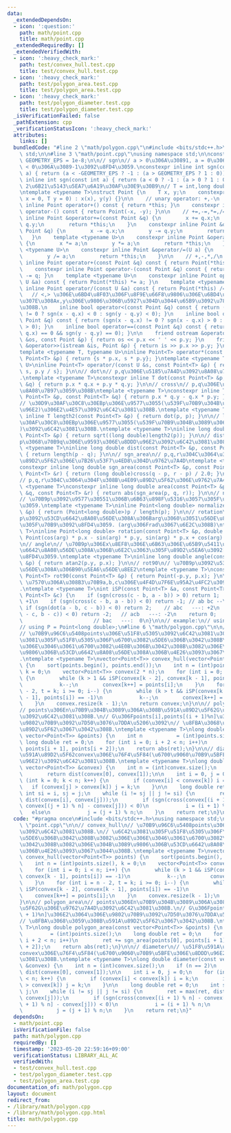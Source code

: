 ```yaml
---
data:
  _extendedDependsOn:
  - icon: ':question:'
    path: math/point.cpp
    title: math/point.cpp
  _extendedRequiredBy: []
  _extendedVerifiedWith:
  - icon: ':heavy_check_mark:'
    path: test/convex_hull.test.cpp
    title: test/convex_hull.test.cpp
  - icon: ':heavy_check_mark:'
    path: test/polygon_area.test.cpp
    title: test/polygon_area.test.cpp
  - icon: ':heavy_check_mark:'
    path: test/polygon_diameter.test.cpp
    title: test/polygon_diameter.test.cpp
  _isVerificationFailed: false
  _pathExtension: cpp
  _verificationStatusIcon: ':heavy_check_mark:'
  attributes:
    links: []
  bundledCode: "#line 2 \"math/polygon.cpp\"\n#include <bits/stdc++.h>\nusing namespace\
    \ std;\n\n#line 3 \"math/point.cpp\"\nusing namespace std;\n\nconstexpr long double\
    \ GEOMETRY_EPS = 1e-8;\n\n// sgn\n// a > 0\u306A\u30891, a = 0\u306A\u30890,a\
    \ < 0\u306A\u3089-1\u3092\u8FD4\u3059.\nconstexpr inline int sgn(const long double\
    \ a) { return (a < -GEOMETRY_EPS ? -1 : (a > GEOMETRY_EPS ? 1 : 0)); }\nconstexpr\
    \ inline int sgn(const int a) { return (a < 0 ? -1 : (a > 0 ? 1 : 0)); }\n\n//\
    \ 2\u6B21\u5143\u5EA7\u6A19\u30AF\u30E9\u30B9\n// T = int,long double\u306A\u3069\
    \ntemplate <typename T>\nstruct Point {\n    T x, y;\n    constexpr inline Point(T\
    \ x = 0, T y = 0) : x(x), y(y) {}\n\n    // unary operator: +,-\n    constexpr\
    \ inline Point operator+() const { return *this; }\n    constexpr inline Point\
    \ operator-() const { return Point(-x, -y); }\n\n    // +=,-=,*=,/=\n    constexpr\
    \ inline Point &operator+=(const Point &q) {\n        x += q.x;\n        y +=\
    \ q.y;\n        return *this;\n    }\n    constexpr inline Point &operator-=(const\
    \ Point &q) {\n        x -= q.x;\n        y -= q.y;\n        return *this;\n \
    \   }\n    template <typename U>\n    constexpr inline Point &operator*=(U a)\
    \ {\n        x *= a;\n        y *= a;\n        return *this;\n    }\n    template\
    \ <typename U>\n    constexpr inline Point &operator/=(U a) {\n        x /= a;\n\
    \        y /= a;\n        return *this;\n    }\n\n    // +,-,*,/\n    constexpr\
    \ inline Point operator+(const Point &q) const { return Point(*this) += q; }\n\
    \    constexpr inline Point operator-(const Point &q) const { return Point(*this)\
    \ -= q; }\n    template <typename U>\n    constexpr inline Point operator*(const\
    \ U &a) const { return Point(*this) *= a; }\n    template <typename U>\n    constexpr\
    \ inline Point operator/(const U &a) const { return Point(*this) /= a; }\n\n \
    \   // <,> \u306E\u6BD4\u8F03\u306F\u8F9E\u66F8\u9806\u306E\u6BD4\u8F03, \u3064\
    \u307E\u308Ax,y\u306E\u9806\u306B\u5927\u304D\u3044\u65B9\u3092\u78BA\u8A8D\u3059\
    \u308B.\n    inline bool operator<(const Point &q) const { return (sgn(x - q.x)\
    \ != 0 ? sgn(x - q.x) < 0 : sgn(y - q.y) < 0); }\n    inline bool operator>(const\
    \ Point &q) const { return (sgn(x - q.x) != 0 ? sgn(x - q.x) > 0 : sgn(y - q.y)\
    \ > 0); }\n    inline bool operator==(const Point &q) const { return (sgn(x -\
    \ q.x) == 0 && sgn(y - q.y) == 0); }\n\n    friend ostream &operator<<(ostream\
    \ &os, const Point &p) { return os << p.x << ' ' << p.y; }\n    friend istream\
    \ &operator>>(istream &is, Point &p) { return is >> p.x >> p.y; }\n};\n\n// *,/\n\
    template <typename T, typename U>\ninline Point<T> operator*(const U &s, const\
    \ Point<T> &p) { return {s * p.x, s * p.y}; }\ntemplate <typename T, typename\
    \ U>\ninline Point<T> operator/(const U &s, const Point<T> &p) { return {p.x /\
    \ s, p.y / s}; }\n\n// dot\n// p,q\u306E\u5185\u7A4D\u3092\u8A08\u7B97\u3059\u308B\
    .\ntemplate <typename T>\nconstexpr inline T dot(const Point<T> &p, const Point<T>\
    \ &q) { return p.x * q.x + p.y * q.y; }\n\n// cross\n// p,q\u306E\u5916\u7A4D\u3092\
    \u8A08\u7B97\u3059\u308B\ntemplate <typename T>\nconstexpr inline T cross(const\
    \ Point<T> &p, const Point<T> &q) { return p.x * q.y - q.x * p.y; }\n\n// length2\n\
    // \u30D9\u30AF\u30C8\u30EBp\u306E\u9577\u3055(\u539F\u70B9\u304B\u3089\u306E\u8DDD\
    \u96E2)\u306E2\u4E57\u3092\u6C42\u3081\u308B.\ntemplate <typename T>\nconstexpr\
    \ inline T length2(const Point<T> &p) { return dot(p, p); }\n\n// length\n// \u30D9\
    \u30AF\u30C8\u30EBp\u306E\u9577\u3055(\u539F\u70B9\u304B\u3089\u306E\u8DDD\u96E2\
    )\u3092\u6C42\u3081\u308B.\ntemplate <typename T>\ninline long double length(const\
    \ Point<T> &p) { return sqrt((long double)length2(p)); }\n\n// dist\n// \u70B9\
    p\u3068\u70B9q\u306E\u9593\u306E\u8DDD\u96E2\u3092\u6C42\u3081\u308B.\ntemplate\
    \ <typename T>\ninline long double dist(const Point<T> &p, const Point<T> &q)\
    \ { return length(p - q); }\n\n// sgn_area\n// p,q,r\u304C\u3064\u304F\u308B\u4E09\
    \u89D2\u5F62\u306E\u7B26\u53F7\u4ED8\u304D\u9762\u7A4D\ntemplate <typename T>\n\
    constexpr inline long double sgn_area(const Point<T> &p, const Point<T> &q, const\
    \ Point<T> &r) { return (long double)cross(q - p, r - p) / 2.0; }\n\n// area\n\
    // p,q,r\u304C\u3064\u304F\u308B\u4E09\u89D2\u5F62\u306E\u9762\u7A4D\ntemplate\
    \ <typename T>\nconstexpr inline long double area(const Point<T> &p, const Point<T>\
    \ &q, const Point<T> &r) { return abs(sgn_area(p, q, r)); }\n\n// normalize\n\
    // \u70B9p\u3092\u9577\u30551\u306B\u6B63\u898F\u5316\u3057\u305F\u70B9\u3092\u8FD4\
    \u3059.\ntemplate <typename T>\ninline Point<long double> normalize(const Point<T>\
    \ &p) { return (Point<long double>)p / length(p); }\n\n// rotation\n// \u70B9\
    p\u3092\u53CD\u6642\u8A08\u56DE\u308A\u306Barg\u3060\u3051\u56DE\u8EE2\u3055\u305B\
    \u305F\u70B9\u3092\u8FD4\u3059. (arg\u306Frad\u3067\u6E2C\u308B)\ntemplate <typename\
    \ T>\ninline Point<long double> rotation(const Point<T> &p, double arg) { return\
    \ Point(cos(arg) * p.x - sin(arg) * p.y, sin(arg) * p.x + cos(arg) * p.y); }\n\
    \n// angle\n// \u70B9p\u306Ex\u8EF8\u306E\u6B63\u306E\u65B9\u5411\u304B\u3089\u53CD\
    \u6642\u8A08\u56DE\u308A\u306B\u6E2C\u3063\u305F\u89D2\u5EA6\u3092[-pi,pi]\u3067\
    \u8FD4\u3059.\ntemplate <typename T>\ninline long double angle(const Point<T>\
    \ &p) { return atan2(p.y, p.x); }\n\n// rot90\n// \u70B9p\u3092\u53CD\u6642\u8A08\
    \u56DE\u308A\u306B90\u5EA6\u56DE\u8EE2\ntemplate <typename T>\nconstexpr inline\
    \ Point<T> rot90(const Point<T> &p) { return Point(-p.y, p.x); }\n\n// iSP\n//\
    \ \u7570\u306A\u308B3\u70B9a,b,c\u306E\u4F4D\u7F6E\u95A2\u4FC2\u3092\u8FD4\u3059\
    .\ntemplate <typename T>\nint iSP(const Point<T> &a, const Point<T> &b, const\
    \ Point<T> &c) {\n    if (sgn(cross(c - b, a - b)) > 0) return 1;  // ab bc __/:\
    \ +1\n    if (sgn(cross(c - b, a - b)) < 0) return -1; // ab bc --\\: -1\n   \
    \ if (sgn(dot(a - b, c - b)) < 0) return 2;    // abc   ---: +2\n    if (sgn(dot(a\
    \ - c, b - c)) < 0) return -2;   // acb   ---: -2\n    return 0;             \
    \                       // bac   ---:  0\n}\n\n// example:\n// using P = Point<int>;\n\
    // using P = Point<long double>;\n#line 6 \"math/polygon.cpp\"\n\n// convex_hull\n\
    // \u70B9\u96C6\u5408points\u306E\u51F8\u5305\u3092\u6C42\u3081\u308B.\n// \u6C42\
    \u3081\u305F\u51F8\u5305\u306F\u6700\u3082\u5DE6\u306B\u3042\u308B\u3082\u306E\
    \u306E\u3046\u3061\u6700\u3082\u4E0B\u306B\u3042\u308B\u3082\u306E\u304B\u3089\
    \u9806\u306B\u53CD\u6642\u8A08\u56DE\u308A\u306B\u4E26\u3093\u3067\u3044\u308B\
    .\ntemplate <typename T>\nvector<Point<T>> convex_hull(vector<Point<T>> points)\
    \ {\n    sort(points.begin(), points.end());\n    int n = (int)points.size(),\
    \ k = 0;\n    vector<Point<T>> convex(2 * n);\n    for (int i = 0; i < n; i++)\
    \ {\n        while (k > 1 && iSP(convex[k - 2], convex[k - 1], points[i]) == -1)\n\
    \            k--;\n        convex[k++] = points[i];\n    }\n    for (int i = n\
    \ - 2, t = k; i >= 0; i--) {\n        while (k > t && iSP(convex[k - 2], convex[k\
    \ - 1], points[i]) == -1)\n            k--;\n        convex[k++] = points[i];\n\
    \    }\n    convex.resize(k - 1);\n    return convex;\n}\n\n// polygon_area\n\
    // points\u306En\u70B9\u304B\u3089\u306A\u308B\u591A\u89D2\u5F62G\u306E\u9762\u7A4D\
    \u3092\u6C42\u3081\u308B.\n// G\u306Fpoints[i],points[(i + 1)%n]\u306E2\u3064\u306E\
    \u9802\u70B9\u3092\u7D50\u3076\u7DDA\u5206\u3092\n// \u8FBA\u3068\u3059\u308B\u591A\
    \u89D2\u5F62\u3067\u3042\u308B.\ntemplate <typename T>\nlong double polygon_area(const\
    \ vector<Point<T>> &points) {\n    int n           = (int)points.size();\n   \
    \ long double ret = 0;\n    for (int i = 0; i + 2 < n; i++)\n        ret += sgn_area(points[0],\
    \ points[i + 1], points[i + 2]);\n    return abs(ret);\n}\n\n// diameter\n// \u51F8\
    \u591A\u89D2\u5F62convex\u306E\u76F4\u5F84(\u6700\u9060\u70B9\u5BFE\u306E\u8DDD\
    \u96E2)\u3092\u6C42\u3081\u308B.\ntemplate <typename T>\nlong double diameter(const\
    \ vector<Point<T>> &convex) {\n    int n = (int)convex.size();\n    if (n == 2)\n\
    \        return dist(convex[0], convex[1]);\n\n    int i = 0, j = 0;\n    for\
    \ (int k = 0; k < n; k++) {\n        if (convex[i] < convex[k]) i = k;\n     \
    \   if (convex[j] > convex[k]) j = k;\n    }\n\n    long double ret = 0;\n   \
    \ int si = i, sj = j;\n    while (i != sj || j != si) {\n        ret = max(ret,\
    \ dist(convex[i], convex[j]));\n        if (sgn(cross(convex[(i + 1) % n] - convex[i],\
    \ convex[(j + 1) % n] - convex[j])) < 0)\n            i = (i + 1) % n;\n     \
    \   else\n            j = (j + 1) % n;\n    }\n    return ret;\n}\n"
  code: "#pragma once\n#include <bits/stdc++.h>\nusing namespace std;\n\n#include\
    \ \"point.cpp\"\n\n// convex_hull\n// \u70B9\u96C6\u5408points\u306E\u51F8\u5305\
    \u3092\u6C42\u3081\u308B.\n// \u6C42\u3081\u305F\u51F8\u5305\u306F\u6700\u3082\
    \u5DE6\u306B\u3042\u308B\u3082\u306E\u306E\u3046\u3061\u6700\u3082\u4E0B\u306B\
    \u3042\u308B\u3082\u306E\u304B\u3089\u9806\u306B\u53CD\u6642\u8A08\u56DE\u308A\
    \u306B\u4E26\u3093\u3067\u3044\u308B.\ntemplate <typename T>\nvector<Point<T>>\
    \ convex_hull(vector<Point<T>> points) {\n    sort(points.begin(), points.end());\n\
    \    int n = (int)points.size(), k = 0;\n    vector<Point<T>> convex(2 * n);\n\
    \    for (int i = 0; i < n; i++) {\n        while (k > 1 && iSP(convex[k - 2],\
    \ convex[k - 1], points[i]) == -1)\n            k--;\n        convex[k++] = points[i];\n\
    \    }\n    for (int i = n - 2, t = k; i >= 0; i--) {\n        while (k > t &&\
    \ iSP(convex[k - 2], convex[k - 1], points[i]) == -1)\n            k--;\n    \
    \    convex[k++] = points[i];\n    }\n    convex.resize(k - 1);\n    return convex;\n\
    }\n\n// polygon_area\n// points\u306En\u70B9\u304B\u3089\u306A\u308B\u591A\u89D2\
    \u5F62G\u306E\u9762\u7A4D\u3092\u6C42\u3081\u308B.\n// G\u306Fpoints[i],points[(i\
    \ + 1)%n]\u306E2\u3064\u306E\u9802\u70B9\u3092\u7D50\u3076\u7DDA\u5206\u3092\n\
    // \u8FBA\u3068\u3059\u308B\u591A\u89D2\u5F62\u3067\u3042\u308B.\ntemplate <typename\
    \ T>\nlong double polygon_area(const vector<Point<T>> &points) {\n    int n  \
    \         = (int)points.size();\n    long double ret = 0;\n    for (int i = 0;\
    \ i + 2 < n; i++)\n        ret += sgn_area(points[0], points[i + 1], points[i\
    \ + 2]);\n    return abs(ret);\n}\n\n// diameter\n// \u51F8\u591A\u89D2\u5F62\
    convex\u306E\u76F4\u5F84(\u6700\u9060\u70B9\u5BFE\u306E\u8DDD\u96E2)\u3092\u6C42\
    \u3081\u308B.\ntemplate <typename T>\nlong double diameter(const vector<Point<T>>\
    \ &convex) {\n    int n = (int)convex.size();\n    if (n == 2)\n        return\
    \ dist(convex[0], convex[1]);\n\n    int i = 0, j = 0;\n    for (int k = 0; k\
    \ < n; k++) {\n        if (convex[i] < convex[k]) i = k;\n        if (convex[j]\
    \ > convex[k]) j = k;\n    }\n\n    long double ret = 0;\n    int si = i, sj =\
    \ j;\n    while (i != sj || j != si) {\n        ret = max(ret, dist(convex[i],\
    \ convex[j]));\n        if (sgn(cross(convex[(i + 1) % n] - convex[i], convex[(j\
    \ + 1) % n] - convex[j])) < 0)\n            i = (i + 1) % n;\n        else\n \
    \           j = (j + 1) % n;\n    }\n    return ret;\n}"
  dependsOn:
  - math/point.cpp
  isVerificationFile: false
  path: math/polygon.cpp
  requiredBy: []
  timestamp: '2023-05-20 22:59:16+09:00'
  verificationStatus: LIBRARY_ALL_AC
  verifiedWith:
  - test/convex_hull.test.cpp
  - test/polygon_diameter.test.cpp
  - test/polygon_area.test.cpp
documentation_of: math/polygon.cpp
layout: document
redirect_from:
- /library/math/polygon.cpp
- /library/math/polygon.cpp.html
title: math/polygon.cpp
---
```

